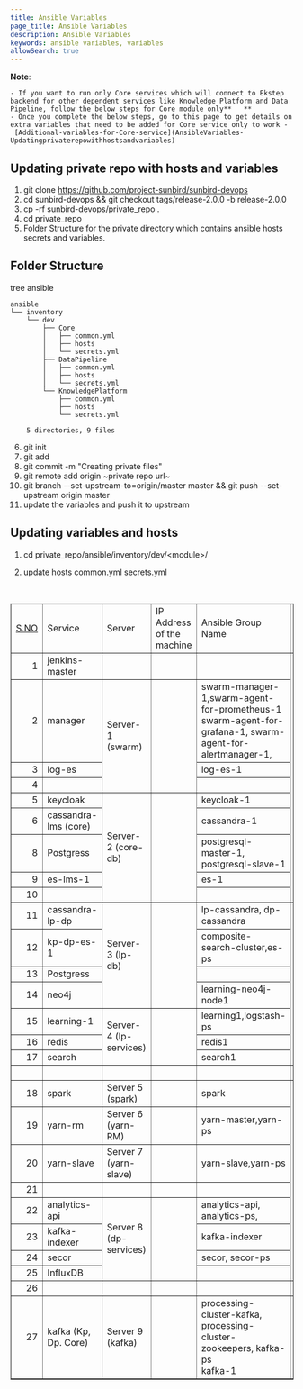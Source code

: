 ```yaml
---
title: Ansible Variables
page_title: Ansible Variables
description: Ansible Variables
keywords: ansible variables, variables
allowSearch: true
---
```

    
**Note**: 

    - If you want to run only Core services which will connect to Ekstep backend for other dependent services like Knowledge Platform and Data Pipeline, follow the below steps for Core module only**   **  
    - Once you complete the below steps, go to this page to get details on extra variables that need to be added for Core service only to work - [Additional-variables-for-Core-service](AnsibleVariables-Updatingprivaterepowithhostsandvariables) 
    
    
## Updating private repo with hosts and variables

1. git clone <a href="https://project-sunbird/sunbird-devops">https://github.com/project-sunbird/sunbird-devops</a>
2. cd sunbird-devops &amp;&amp; git checkout tags/release-2.0.0 -b release-2.0.0
3. cp -rf sunbird-devops/private_repo .
4. cd private_repo
5. Folder Structure for the private directory which contains ansible hosts secrets and variables.


## Folder Structure

tree ansible

    ansible
    └── inventory
        └── dev
            ├── Core
            │   ├── common.yml
            │   ├── hosts
            │   └── secrets.yml
            ├── DataPipeline
            │   ├── common.yml
            │   ├── hosts
            │   └── secrets.yml
            └── KnowledgePlatform
                ├── common.yml
                ├── hosts
                └── secrets.yml

        5 directories, 9 files

6. git init
7. git add
8. git commit -m "Creating private files"
9. git remote add origin ~private repo url~
10. git branch --set-upstream-to=origin/master master && git push --set-upstream origin master
11. update the variables and push it to upstream


## Updating variables and hosts

<ol><li><p>cd private_repo/ansible/inventory/dev/&lt;module&gt;/</p></li><li><p>update hosts common.yml secrets.yml</p></li></ol><p><br/></p><div class="table-wrap"><table class="wrapped confluenceTable" cellspacing="0" cellpadding="0" border="1"><colgroup><col width="100"/><col width="100"/><col width="135"/><col width="100"/><col width="388"/><col width="100"/></colgroup><tbody><tr><td class="confluenceTd"><a class="external-link" href="http://S.NO" rel="nofollow">S.NO</a></td><td class="confluenceTd">Service</td><td class="confluenceTd">Server</td><td class="confluenceTd">IP Address of the machine</td><td class="confluenceTd">Ansible Group Name</td><td class="confluenceTd">Module</td></tr><tr><td style="text-align: right;" class="confluenceTd">1</td><td class="confluenceTd">jenkins-master</td><td class="confluenceTd"><br/></td><td class="confluenceTd"><br/></td><td class="confluenceTd"><br/></td><td style="text-align: center;" colspan="1" rowspan="9" class="confluenceTd"><div>Core</div></td></tr><tr><td style="text-align: right;" class="confluenceTd">2</td><td class="confluenceTd">manager</td><td colspan="1" rowspan="3" class="confluenceTd"><div>Server-1 (swarm)</div></td><td colspan="1" rowspan="3" class="confluenceTd"><br/></td><td class="confluenceTd">swarm-manager-1,swarm-agent-for-prometheus-1<br/>swarm-agent-for-grafana-1, swarm-agent-for-alertmanager-1,</td></tr><tr><td style="text-align: right;" class="confluenceTd">3</td><td class="confluenceTd">log-es</td><td class="confluenceTd">log-es-1</td></tr><tr><td style="text-align: right;" class="confluenceTd">4</td><td class="confluenceTd"><br/></td><td class="confluenceTd"><br/></td></tr><tr><td style="text-align: right;" class="confluenceTd">5</td><td class="confluenceTd">keycloak</td><td colspan="1" rowspan="5" class="confluenceTd"><div>Server-2 (core-db)</div></td><td colspan="1" rowspan="5" class="confluenceTd"><br/></td><td class="confluenceTd">keycloak-1</td></tr><tr><td style="text-align: right;" class="confluenceTd">6</td><td class="confluenceTd">cassandra-lms (core)</td><td class="confluenceTd">cassandra-1</td></tr><tr><td style="text-align: right;" class="confluenceTd">8</td><td class="confluenceTd">Postgress</td><td class="confluenceTd">postgresql-master-1, postgresql-slave-1</td></tr><tr><td style="text-align: right;" class="confluenceTd">9</td><td class="confluenceTd">es-lms-1</td><td class="confluenceTd">es-1</td></tr><tr><td style="text-align: right;" class="confluenceTd">10</td><td class="confluenceTd"><br/></td><td class="confluenceTd"><br/></td></tr><tr><td style="text-align: right;" class="confluenceTd">11</td><td class="confluenceTd">cassandra-lp-dp</td><td colspan="1" rowspan="4" class="confluenceTd"><div>Server-3 (lp-db)</div></td><td colspan="1" rowspan="4" class="confluenceTd"><br/></td><td class="confluenceTd">lp-cassandra, dp-cassandra</td><td style="text-align: center;" colspan="1" rowspan="7" class="confluenceTd"><div>KnowledgePlatform</div></td></tr><tr><td style="text-align: right;" class="confluenceTd">12</td><td class="confluenceTd">kp-dp-es-1</td><td class="confluenceTd">composite-search-cluster,es-ps</td></tr><tr><td style="text-align: right;" class="confluenceTd">13</td><td class="confluenceTd">Postgress</td><td class="confluenceTd"><br/></td></tr><tr><td style="text-align: right;" class="confluenceTd">14</td><td class="confluenceTd">neo4j</td><td class="confluenceTd">learning-neo4j-node1</td></tr><tr><td style="text-align: right;" class="confluenceTd">15</td><td class="confluenceTd">learning-1</td><td colspan="1" rowspan="3" class="confluenceTd"><div>Server-4 (lp-services)</div></td><td colspan="1" rowspan="3" class="confluenceTd"><br/></td><td class="confluenceTd">learning1,logstash-ps</td></tr><tr><td style="text-align: right;" class="confluenceTd">16</td><td class="confluenceTd">redis</td><td class="confluenceTd">redis1</td></tr><tr><td style="text-align: right;" class="confluenceTd">17</td><td class="confluenceTd">search</td><td class="confluenceTd">search1</td></tr><tr><td class="confluenceTd"><br/></td><td class="confluenceTd"><br/></td><td class="confluenceTd"><br/></td><td class="confluenceTd"><br/></td><td class="confluenceTd"><br/></td><td class="confluenceTd"><br/></td></tr><tr><td style="text-align: right;" class="confluenceTd">18</td><td class="confluenceTd">spark</td><td class="confluenceTd">Server 5 (spark)</td><td class="confluenceTd"><br/></td><td class="confluenceTd">spark</td><td style="text-align: center;" colspan="1" rowspan="8" class="confluenceTd"><div>Data Pipeline</div></td></tr><tr><td style="text-align: right;" class="confluenceTd">19</td><td class="confluenceTd">yarn-rm</td><td class="confluenceTd">Server 6 (yarn-RM)</td><td class="confluenceTd"><br/></td><td class="confluenceTd">yarn-master,yarn-ps</td></tr><tr><td style="text-align: right;" class="confluenceTd">20</td><td class="confluenceTd">yarn-slave</td><td class="confluenceTd">Server 7 (yarn-slave)</td><td class="confluenceTd"><br/></td><td class="confluenceTd">yarn-slave,yarn-ps</td></tr><tr><td style="text-align: right;" class="confluenceTd">21</td><td class="confluenceTd"><br/></td><td class="confluenceTd"><br/></td><td class="confluenceTd"><br/></td><td class="confluenceTd"><br/></td></tr><tr><td style="text-align: right;" class="confluenceTd">22</td><td class="confluenceTd">analytics-api</td><td colspan="1" rowspan="4" class="confluenceTd"><div>Server 8 (dp-services)</div></td><td colspan="1" rowspan="4" class="confluenceTd"><br/></td><td class="confluenceTd">analytics-api, analytics-ps,</td></tr><tr><td style="text-align: right;" class="confluenceTd">23</td><td class="confluenceTd">kafka-indexer</td><td class="confluenceTd">kafka-indexer</td></tr><tr><td style="text-align: right;" class="confluenceTd">24</td><td class="confluenceTd">secor</td><td class="confluenceTd">secor, secor-ps</td></tr><tr><td style="text-align: right;" class="confluenceTd">25</td><td class="confluenceTd">InfluxDB</td><td class="confluenceTd"><br/></td></tr><tr><td style="text-align: right;" class="confluenceTd">26</td><td class="confluenceTd"><br/></td><td class="confluenceTd"><br/></td><td class="confluenceTd"><br/></td><td class="confluenceTd"><br/></td><td style="text-align: center;" class="confluenceTd"><br/></td></tr><tr><td style="text-align: right;" class="confluenceTd">27</td><td class="confluenceTd">kafka (Kp, Dp. Core)</td><td class="confluenceTd">Server 9 (kafka)</td><td class="confluenceTd"><br/></td><td class="confluenceTd">processing-cluster-kafka, processing-cluster-zookeepers, kafka-ps<br/>kafka-1</td><td class="confluenceTd">Common</td></tr></tbody></table>